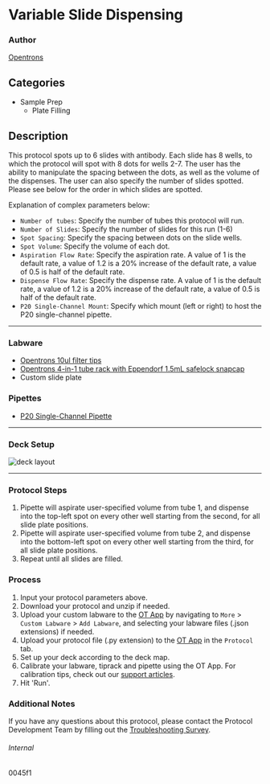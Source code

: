 # Variable Slide Dispensing

### Author
[Opentrons](https://opentrons.com/)

## Categories
* Sample Prep
	* Plate Filling

## Description
This protocol spots up to 6 slides with antibody. Each slide has 8 wells, to which the protocol will spot with 8 dots for wells 2-7. The user has the ability to manipulate the spacing between the dots, as well as the volume of the dispenses. The user can also specify the number of slides spotted. Please see below for the order in which slides are spotted.

Explanation of complex parameters below:
* `Number of tubes`: Specify the number of tubes this protocol will run.
* `Number of Slides`: Specify the number of slides for this run (1-6)
* `Spot Spacing`: Specify the spacing between dots on the slide wells.
* `Spot Volume`: Specify the volume of each dot.
* `Aspiration Flow Rate`: Specify the aspiration rate. A value of 1 is the default rate, a value of 1.2 is a 20% increase of the default rate, a value of 0.5 is half of the default rate.
* `Dispense Flow Rate`: Specify the dispense rate. A value of 1 is the default rate, a value of 1.2 is a 20% increase of the default rate, a value of 0.5 is half of the default rate.
* `P20 Single-Channel Mount`: Specify which mount (left or right) to host the P20 single-channel pipette.




---


### Labware
* [Opentrons 10ul filter tips](https://shop.opentrons.com/collections/opentrons-tips)
* [Opentrons 4-in-1 tube rack with Eppendorf 1.5mL safelock snapcap](https://shop.opentrons.com/collections/racks-and-adapters)
* Custom slide plate

### Pipettes
* [P20 Single-Channel Pipette](https://shop.opentrons.com/collections/ot-2-robot/products/single-channel-electronic-pipette)

---

### Deck Setup
![deck layout](https://opentrons-protocol-library-website.s3.amazonaws.com/custom-README-images/0045f1/Screen+Shot+2021-11-10+at+5.49.36+PM.png)


---

### Protocol Steps
1. Pipette will aspirate user-specified volume from tube 1, and dispense into the top-left spot on every other well starting from the second, for all slide plate positions.
2. Pipette will aspirate user-specified volume from tube 2, and dispense into the bottom-left spot on every other well starting from the third, for all slide plate positions.
3. Repeat until all slides are filled.

### Process
1. Input your protocol parameters above.
2. Download your protocol and unzip if needed.
3. Upload your custom labware to the [OT App](https://opentrons.com/ot-app) by navigating to `More` > `Custom Labware` > `Add Labware`, and selecting your labware files (.json extensions) if needed.
4. Upload your protocol file (.py extension) to the [OT App](https://opentrons.com/ot-app) in the `Protocol` tab.
5. Set up your deck according to the deck map.
6. Calibrate your labware, tiprack and pipette using the OT App. For calibration tips, check out our [support articles](https://support.opentrons.com/en/collections/1559720-guide-for-getting-started-with-the-ot-2).
7. Hit 'Run'.

### Additional Notes
If you have any questions about this protocol, please contact the Protocol Development Team by filling out the [Troubleshooting Survey](https://protocol-troubleshooting.paperform.co/).

###### Internal
0045f1
